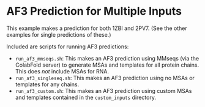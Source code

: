 # AF3 Prediction for Multiple Inputs

This example makes a prediction for both 1ZBI and 2PV7. (See the other examples for single predictions of these.)

Included are scripts for running AF3 predictions:
- `run_af3_mmseqs.sh`: This makes an AF3 prediction using MMseqs (via the ColabFold server) to generate MSAs and templates for all protein chains. This does *not* include MSAs for RNA.
- `run_af3_singleseq.sh`: This makes an AF3 prediction using no MSAs or templates for any chains.
- `run_af3_custom.sh`: This makes an AF3 prediction using custom MSAs and templates contained in the `custom_inputs` directory.
